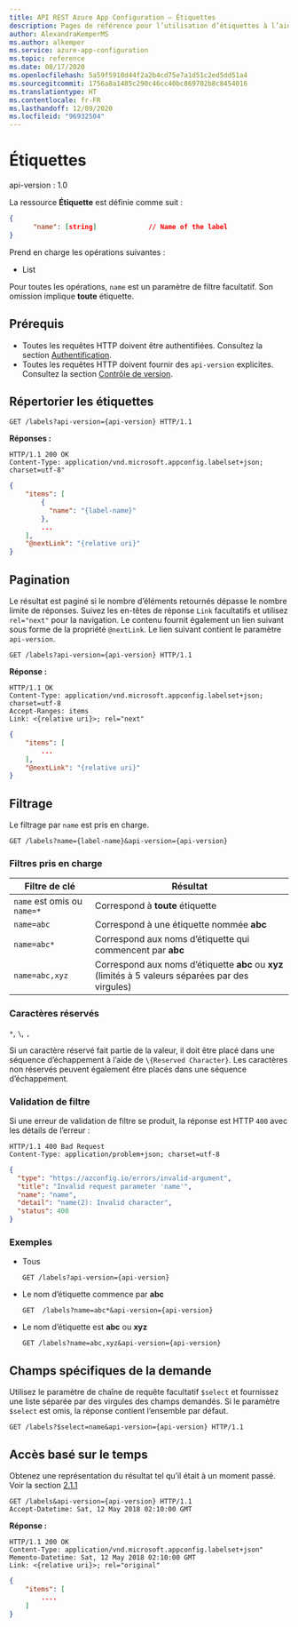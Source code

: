 ```yaml
---
title: API REST Azure App Configuration – Étiquettes
description: Pages de référence pour l’utilisation d’étiquettes à l’aide de l’API REST Azure App Configuration
author: AlexandraKemperMS
ms.author: alkemper
ms.service: azure-app-configuration
ms.topic: reference
ms.date: 08/17/2020
ms.openlocfilehash: 5a59f5910d44f2a2b4cd75e7a1d51c2ed5dd51a4
ms.sourcegitcommit: 1756a8a1485c290c46cc40bc869702b8c8454016
ms.translationtype: HT
ms.contentlocale: fr-FR
ms.lasthandoff: 12/09/2020
ms.locfileid: "96932504"
---
```

# <a name="labels"></a>Étiquettes

api-version : 1.0

La ressource **Étiquette** est définie comme suit :

```json
{
      "name": [string]             // Name of the label
}
```

Prend en charge les opérations suivantes :

- List

Pour toutes les opérations, ``name`` est un paramètre de filtre facultatif. Son omission implique **toute** étiquette.

## <a name="prerequisites"></a>Prérequis

- Toutes les requêtes HTTP doivent être authentifiées. Consultez la section [Authentification](./rest-api-authentication-index.md).
- Toutes les requêtes HTTP doivent fournir des `api-version` explicites. Consultez la section [Contrôle de version](./rest-api-versioning.md).

## <a name="list-labels"></a>Répertorier les étiquettes

```http
GET /labels?api-version={api-version} HTTP/1.1
```

**Réponses :**

```http
HTTP/1.1 200 OK
Content-Type: application/vnd.microsoft.appconfig.labelset+json; charset=utf-8"
```

```json
{
    "items": [
        {
          "name": "{label-name}"
        },
        ...
    ],
    "@nextLink": "{relative uri}"
}
```

## <a name="pagination"></a>Pagination

Le résultat est paginé si le nombre d’éléments retournés dépasse le nombre limite de réponses. Suivez les en-têtes de réponse `Link` facultatifs et utilisez `rel="next"` pour la navigation. Le contenu fournit également un lien suivant sous forme de la propriété `@nextLink`. Le lien suivant contient le paramètre `api-version`.

```http
GET /labels?api-version={api-version} HTTP/1.1
```

**Réponse :**

```http
HTTP/1.1 OK
Content-Type: application/vnd.microsoft.appconfig.labelset+json; charset=utf-8
Accept-Ranges: items
Link: <{relative uri}>; rel="next"
```

```json
{
    "items": [
        ...
    ],
    "@nextLink": "{relative uri}"
}
```

## <a name="filtering"></a>Filtrage

Le filtrage par `name` est pris en charge.

```http
GET /labels?name={label-name}&api-version={api-version}
```

### <a name="supported-filters"></a>Filtres pris en charge

|Filtre de clé|Résultat|
|--|--|
|`name` est omis ou `name=*`|Correspond à **toute** étiquette|
|`name=abc`|Correspond à une étiquette nommée **abc**|
|`name=abc*`|Correspond aux noms d’étiquette qui commencent par **abc**|
|`name=abc,xyz`|Correspond aux noms d’étiquette **abc** ou **xyz** (limités à 5 valeurs séparées par des virgules)|

### <a name="reserved-characters"></a>Caractères réservés

`*`, `\`, `,`

Si un caractère réservé fait partie de la valeur, il doit être placé dans une séquence d’échappement à l’aide de `\{Reserved Character}`. Les caractères non réservés peuvent également être placés dans une séquence d’échappement.

### <a name="filter-validation"></a>Validation de filtre

Si une erreur de validation de filtre se produit, la réponse est HTTP `400` avec les détails de l’erreur :

```http
HTTP/1.1 400 Bad Request
Content-Type: application/problem+json; charset=utf-8
```

```json
{
  "type": "https://azconfig.io/errors/invalid-argument",
  "title": "Invalid request parameter 'name'",
  "name": "name",
  "detail": "name(2): Invalid character",
  "status": 400
}
```

### <a name="examples"></a>Exemples

- Tous

    ```http
    GET /labels?api-version={api-version}
    ```

- Le nom d’étiquette commence par **abc**

    ```http
    GET  /labels?name=abc*&api-version={api-version}
    ```

- Le nom d’étiquette est **abc** ou **xyz**

    ```http
    GET /labels?name=abc,xyz&api-version={api-version}
    ```

## <a name="request-specific-fields"></a>Champs spécifiques de la demande

Utilisez le paramètre de chaîne de requête facultatif `$select` et fournissez une liste séparée par des virgules des champs demandés. Si le paramètre `$select` est omis, la réponse contient l’ensemble par défaut.

```http
GET /labels?$select=name&api-version={api-version} HTTP/1.1
```

## <a name="time-based-access"></a>Accès basé sur le temps

Obtenez une représentation du résultat tel qu’il était à un moment passé. Voir la section [2.1.1](https://tools.ietf.org/html/rfc7089#section-2.1)

```http
GET /labels&api-version={api-version} HTTP/1.1
Accept-Datetime: Sat, 12 May 2018 02:10:00 GMT
```

**Réponse :**

```http
HTTP/1.1 200 OK
Content-Type: application/vnd.microsoft.appconfig.labelset+json"
Memento-Datetime: Sat, 12 May 2018 02:10:00 GMT
Link: <{relative uri}>; rel="original"
```

```json
{
    "items": [
        ....
    ]
}
```

